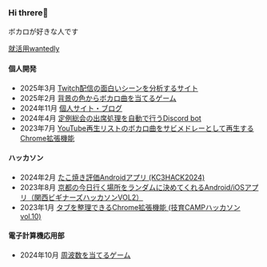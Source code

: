 ### Hi threre👋　
ボカロが好きな人です

<a href="https://www.wantedly.com/id/simeiro">就活用wantedly</a><br>
#### 個人開発
- 2025年3月 <a href="https://twitch-www-clip.vercel.app/">Twitch配信の面白いシーンを分析するサイト</a><br>
- 2025年2月 <a href="https://github.com/simeiro/vocolor">背景の色からボカロ曲を当てるゲーム</a><br>
- 2024年11月 <a href="https://simeiro.com/">個人サイト・ブログ</a><br>
- 2024年4月 <a href="https://github.com/c-a-c/teireisoukai">定例総会の出席処理を自動で行うDiscord bot</a><br>
- 2023年7月 <a href="https://github.com/simeiro/chorusMedley">YouTube再生リストのボカロ曲をサビメドレーとして再生するChrome拡張機能</a><br>

####  ハッカソン
- 2024年2月 <a href="https://github.com/kc3hack/2024_I">たこ焼き評価Androidアプリ (KC3HACK2024) </a>
- 2023年8月 <a href="https://github.com/simeiro/amanojaku">京都の今日行く場所をランダムに決めてくれるAndroid/iOSアプリ（関西ビギナーズハッカソンVOL2）</a><br>
- 2023年1月 <a href="https://github.com/simeiro/Taber">タブを整理できるChrome拡張機能 (技育CAMPハッカソンvol.10)</a><br>

#### 電子計算機応用部
- 2024年10月 <a href="https://github.com/simeiro/frequency-game">周波数を当てるゲーム</a><br>




<!--
##### 個人開発
- 





[![simeiro](https://img.shields.io/endpoint?url=https%3A%2F%2Fatcoder-badges.now.sh%2Fapi%2Fatcoder%2Fjson%2Fsimeiro)](https://atcoder.jp/users/simeiro)
-->





<!--
[![trophy](https://github-profile-trophy.vercel.app/?username=simeiro&theme=radical)](https://github.com/simeiro/github-profile-trophy)
**simeiro/simeiro** is a ✨ _special_ ✨ repository because its `README.md` (this file) appears on your GitHub profile.

Here are some ideas to get you started:

- 🔭 I’m currently working on ...
- 🌱 I’m currently learning ...
- 👯 I’m looking to collaborate on ...
- 🤔 I’m looking for help with ...
- 💬 Ask me about ...
- 📫 How to reach me: ...
- 😄 Pronouns: ...
- ⚡ Fun fact: ...
-->


